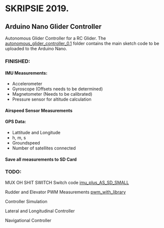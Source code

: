 
# SKRIPSIE 2019. 
## Arduino Nano Glider Controller
Autonomous Glider Controller for a RC Glider. The [autonomous_glider_controller_0.1](autonomous_glider_controller_0.1) folder contains the main sketch code to be uploaded to the Arduino Nano.

### FINISHED:
#### IMU Measurements:
- Accelerometer
- Gyroscope    (Offsets needs to be determined)
- Magnetometer (Needs to be calibrated)
- Pressure sensor for altitude calculation

#### Airspeed Sensor Measurements

#### GPS Data:
- Lattitude and Longitude
- h, m, s
- Groundspeed
- Number of satellites connected

#### Save all measurements to SD Card


### TODO:
MUX OH SHIT SWITCH Switch code [imu_plus_AS_SD_SMALL](Tests/imu_plus_AS_SD_SMALL/imu_plus_AS_SD_SMALL.ino)

Rudder and Elevator PWM Measurements [pwm_with_library](Tests/pwm_with_library/pwm_with_library.ino)

Controller Simulation

Lateral and Longitudinal Controller 

Navigational Controller

